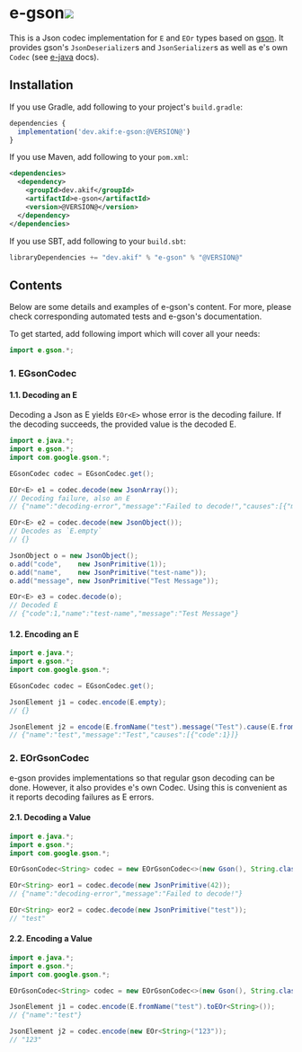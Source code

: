 [//]: # "This file is generated by [mdoc](https://scalameta.org/mdoc). Do not edit it directly as it will be overwritten. Instead edit corresponding file in docs folder."

# e-gson[![](https://img.shields.io/badge/docs-@VERSION@-brightgreen.svg?style=for-the-badge&logo=java&color=007396&labelColor=333333)](https://javadoc.io/doc/dev.akif/e-gson)

This is a Json codec implementation for `E` and `EOr` types based on [gson](https://github.com/google/gson). It provides gson's `JsonDeserializer`s and `JsonSerializer`s as well as e's own `Codec` (see [e-java](/e-java/README.md#3-codec-decoder-and-encoder) docs).

## Installation

If you use Gradle, add following to your project's `build.gradle`:

```javascript
dependencies {
  implementation('dev.akif:e-gson:@VERSION@')
}
```
If you use Maven, add following to your `pom.xml`:

```xml
<dependencies>
  <dependency>
    <groupId>dev.akif</groupId>
    <artifactId>e-gson</artifactId>
    <version>@VERSION@</version>
  </dependency>
</dependencies>
```
If you use SBT, add following to your `build.sbt`:

```scala
libraryDependencies += "dev.akif" % "e-gson" % "@VERSION@"
```

## Contents

Below are some details and examples of e-gson's content. For more, please check corresponding automated tests and e-gson's documentation.

To get started, add following import which will cover all your needs:

```java
import e.gson.*;
```

### 1. EGsonCodec

#### 1.1. Decoding an E

Decoding a Json as E yields `EOr<E>` whose error is the decoding failure. If the decoding succeeds, the provided value is the decoded E.

```java
import e.java.*;
import e.gson.*;
import com.google.gson.*;

EGsonCodec codec = EGsonCodec.get();

EOr<E> e1 = codec.decode(new JsonArray());
// Decoding failure, also an E
// {"name":"decoding-error","message":"Failed to decode!","causes":[{"message":"Excepted: JsonObject"}]}

EOr<E> e2 = codec.decode(new JsonObject());
// Decodes as `E.empty`
// {}

JsonObject o = new JsonObject();
o.add("code",    new JsonPrimitive(1));
o.add("name",    new JsonPrimitive("test-name"));
o.add("message", new JsonPrimitive("Test Message"));

EOr<E> e3 = codec.decode(o);
// Decoded E
// {"code":1,"name":"test-name","message":"Test Message"}
```

#### 1.2. Encoding an E

```java
import e.java.*;
import e.gson.*;
import com.google.gson.*;

EGsonCodec codec = EGsonCodec.get();

JsonElement j1 = codec.encode(E.empty);
// {}

JsonElement j2 = encode(E.fromName("test").message("Test").cause(E.fromCode(1)));
// {"name":"test","message":"Test","causes":[{"code":1}]}
```

### 2. EOrGsonCodec

e-gson provides implementations so that regular gson decoding can be done. However, it also provides e's own Codec. Using this is convenient as it reports decoding failures as E errors.

#### 2.1. Decoding a Value

```java
import e.java.*;
import e.gson.*;
import com.google.gson.*;

EOrGsonCodec<String> codec = new EOrGsonCodec<>(new Gson(), String.class);

EOr<String> eor1 = codec.decode(new JsonPrimitive(42));
// {"name":"decoding-error","message":"Failed to decode!"}

EOr<String> eor2 = codec.decode(new JsonPrimitive("test"));
// "test"
```

#### 2.2. Encoding a Value

```java
import e.java.*;
import e.gson.*;
import com.google.gson.*;

EOrGsonCodec<String> codec = new EOrGsonCodec<>(new Gson(), String.class);

JsonElement j1 = codec.encode(E.fromName("test").toEOr<String>());
// {"name":"test"}

JsonElement j2 = codec.encode(new EOr<String>("123"));
// "123"
```
